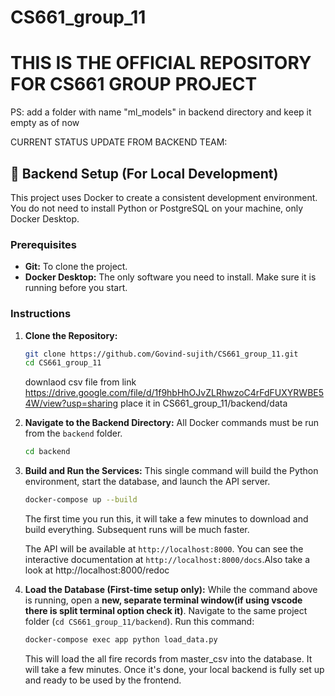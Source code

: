 # CS661_group_11
THIS IS THE OFFICIAL REPOSITORY FOR CS661 GROUP PROJECT 
=======
PS: add a folder with name "ml_models" in backend directory and keep it empty as of now

CURRENT STATUS UPDATE FROM BACKEND TEAM:

## 🚀 Backend Setup (For Local Development)

This project uses Docker to create a consistent development environment. You do not need to install Python or PostgreSQL on your machine, only Docker Desktop.

### Prerequisites

*   **Git:** To clone the project.
*   **Docker Desktop:** The only software you need to install. Make sure it is running before you start.


### Instructions

1.  **Clone the Repository:**
    ```bash
    git clone https://github.com/Govind-sujith/CS661_group_11.git
    cd CS661_group_11
    ```
    downlaod csv file from link https://drive.google.com/file/d/1f9hbHhOJvZLRhwzoC4rFdFUXYRWBE54W/view?usp=sharing
    place it in CS661_group_11/backend/data

2.  **Navigate to the Backend Directory:**
    All Docker commands must be run from the `backend` folder.
    ```bash
    cd backend
    ```

3.  **Build and Run the Services:**
    This single command will build the Python environment, start the database, and launch the API server.
    ```bash
    docker-compose up --build
    ```
    The first time you run this, it will take a few minutes to download and build everything. Subsequent runs will be much faster.

    The API will be available at `http://localhost:8000`. You can see the interactive documentation at `http://localhost:8000/docs`.Also take a look at http://localhost:8000/redoc

4.  **Load the Database (First-time setup only):**
    While the command above is running, open a **new, separate terminal window(if using vscode there is split terminal option check it)**. Navigate to the same project folder (`cd CS661_group_11/backend`). Run this command:
    ```bash
    docker-compose exec app python load_data.py
    ```
    This will load the all fire records from master_csv into the database. It will take a few minutes. Once it's done, your local backend is fully set up and ready to be used by the frontend.

